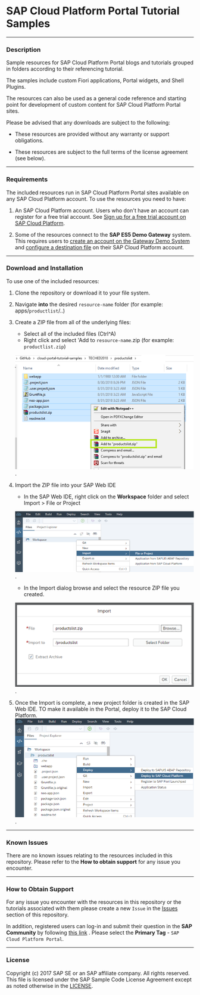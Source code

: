 # SAP Cloud Platform Portal Tutorial Samples

***
### Description
Sample resources for SAP Cloud Platform Portal blogs and tutorials grouped in folders according to their referencing tutorial.

The samples include custom Fiori applications, Portal widgets, and Shell Plugins.

The resources can also be used as a general code reference and starting point for development of custom content for SAP Cloud Platform Portal sites.

Please be advised that any downloads are subject to the following:

* These resources are provided without any warranty or support obligations.

* These resources are subject to the full terms of the license agreement (see below).


***
### Requirements
The included resources run in SAP Cloud Platform Portal sites available on any SAP Cloud Platform account.
To use the resources you need to have:
1. An SAP Cloud Platform account. Users who don't have an account can register for a free trial account.
	See [Sign up for a free trial account on SAP Cloud Platform](https://www.sap.com/developer/tutorials/hcp-create-trial-account.html).

2. Some of the resources connect to the **SAP ES5 Demo Gateway** system. This requires users to [create an account on the Gateway Demo System ](https://www.sap.com/developer/tutorials/gateway-demo-signup.html) and [configure a destination file](https://www.sap.com/developer/tutorials/teched-2016-3.html) on their SAP Cloud Platform account.


***
### Download and Installation
To use one of the included resources:
1. Clone the repository or download it to your file system.
2. Navigate **into** the desired `resource-name` folder (for example: apps/`productlist`/..)
3. Create a ZIP file from all of the underlying files:
	* Select all of the included files (Ctrl^A)
	* Right click and select 'Add to `resource-name`.zip (for example: `productlist.zip`)

	![CREATE ZIP](/_resources/installation_1.png).

4. Import the ZIP file into your SAP Web IDE
	* In the SAP Web IDE, right click on the **Workspace** folder and select Import > File or Project

	![IMPORT PROJECT](/_resources/installation_2.png).

	*  In the Import dialog browse and select the resource ZIP file you created.

	![SELECT ZIP](/_resources/installation_3.png).

5. Once the Import is complete, a new project folder is created in the SAP Web IDE. TO make it available in the Portal, deploy it to the SAP Cloud Platform.
	![DEPLOY PROJECT](/_resources/installation_4.png).

***
### Known Issues
There are no known issues relating to the resources included in this repository. Please refer to the **How to obtain support** for any issue you encounter.


***
### How to Obtain Support
For any issue you encounter with the resources in this repository or the tutorials associated with them please create a new `Issue` in the [Issues](https://github.com/SAP/cloud-portal-tutorial-samples/issues) section of this repository.

In addition, registered users can log-in and submit their question in the **SAP Community** by following [this link](https://answers.sap.com/questions/ask.html) .
Please select the **Primary Tag** - `SAP Cloud Platform Portal`.


***
### License

Copyright (c) 2017 SAP SE or an SAP affiliate company. All rights reserved.
This file is licensed under the SAP Sample Code License Agreement except as noted otherwise in the [LICENSE](LICENSE.md "LICENSE file").
